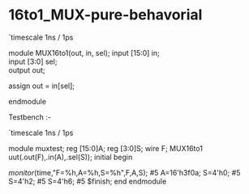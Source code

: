 # 16to1_MUX-pure-behavorial




`timescale 1ns / 1ps


module MUX16to1(out, in, sel);
  input [15:0] in;    
  input [3:0] sel;    
  output out;         
  
  assign out = in[sel];

endmodule



Testbench :-

`timescale 1ns / 1ps


module muxtest;
reg [15:0]A;
reg [3:0]S;
wire F;
MUX16to1 uut(.out(F),.in(A),.sel(S));
initial
begin

$monitor($time,"F=%h,A=%h,S=%h",F,A,S);
#5 A=16'h3f0a; S=4'h0;
#5 S=4'h2;
#5 S=4'h6;
#5 $finish;
end
endmodule

